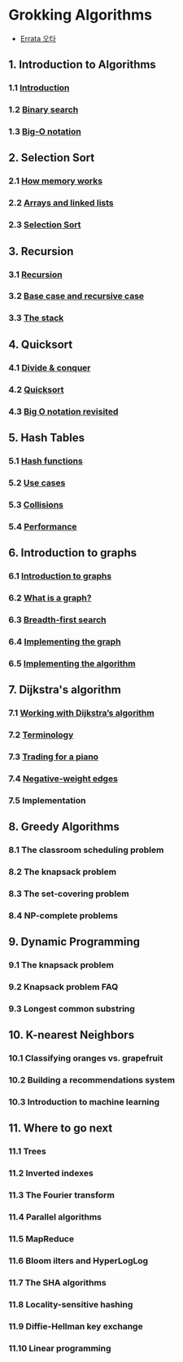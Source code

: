 # Grokking Algorithms
- [Errata 오타](https://adit.io/errata.html)

## 1. Introduction to Algorithms
### 1.1 [Introduction](./ch01/ch01-01.md)
### 1.2 [Binary search](./ch01/ch01-02.md)
### 1.3 [Big-O notation](./ch01/ch01-03.md)

## 2. Selection Sort
### 2.1 [How memory works](./ch02/ch02-01.md)
### 2.2 [Arrays and linked lists](./ch02/ch02-02.md)
### 2.3 [Selection Sort](./ch02/ch02-03.md)

## 3. Recursion
### 3.1 [Recursion](./ch03/ch03-01.md)
### 3.2 [Base case and recursive case](./ch03/ch03-02.md)
### 3.3 [The stack](./ch03/ch03-03.md)

## 4. Quicksort
### 4.1 [Divide & conquer](./ch04/ch04-01.md)
### 4.2 [Quicksort](./ch04/ch04-02.md)
### 4.3 [Big O notation revisited](./ch04/ch04-03.md)

## 5. Hash Tables
### 5.1 [Hash functions](./ch05/ch05-01.md)
### 5.2 [Use cases](./ch05/ch05-02.md)
### 5.3 [Collisions](./ch05/ch05-03.md)
### 5.4 [Performance](./ch05/ch05-04.md)

## 6. Introduction to graphs
### 6.1 [Introduction to graphs](./ch06/ch06-01.md)
### 6.2 [What is a graph?](./ch06/ch06-02.md)
### 6.3 [Breadth-first search](./ch06/ch06-03.md)
### 6.4 [Implementing the graph](./ch06/ch06-04.md)
### 6.5 [Implementing the algorithm](./ch06/ch06-05.md)

## 7. Dijkstra's algorithm
### 7.1 [Working with Dijkstra’s algorithm](./ch07/ch07-01.md)
### 7.2 [Terminology](./ch07/ch07-02.md)
### 7.3 [Trading for a piano](./ch07/ch07-03.md)
### 7.4 [Negative-weight edges](./ch07/ch07-04.md)
### 7.5 Implementation

## 8. Greedy Algorithms
### 8.1 The classroom scheduling problem
### 8.2 The knapsack problem
### 8.3 The set-covering problem
### 8.4 NP-complete problems

## 9. Dynamic Programming
### 9.1 The knapsack problem
### 9.2 Knapsack problem FAQ
### 9.3 Longest common substring

## 10. K-nearest Neighbors
### 10.1 Classifying oranges vs. grapefruit
### 10.2 Building a recommendations system
### 10.3 Introduction to machine learning

## 11. Where to go next
### 11.1 Trees
### 11.2 Inverted indexes
### 11.3 The Fourier transform
### 11.4 Parallel algorithms
### 11.5 MapReduce
### 11.6 Bloom ilters and HyperLogLog
### 11.7 The SHA algorithms
### 11.8 Locality-sensitive hashing
### 11.9 Diffie-Hellman key exchange
### 11.10 Linear programming
